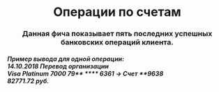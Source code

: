 <h1 align="center">Операции по счетам
<h3 align="center">Данная фича показывает пять последних успешных банковских операций клиента.
<h5 align="left">Пример вывода для одной операции:<br>
14.10.2018 Перевод организации<br>
Visa Platinum 7000 79** **** 6361 -> Счет **9638<br>
82771.72 руб.
